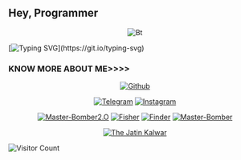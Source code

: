## Hey, Programmer

<p align="center"><img src="https://user-images.githubusercontent.com/49580304/110318584-81067880-7fc2-11eb-8391-152d308e7f2b.gif" alt="Bt">

  [![Typing SVG](https://readme-typing-svg.herokuapp.com?color=%23F70B10&size=27&lines=This+is+theJatinKalwar;+𝙸t'𝚜+Not𝚃+𝙹ust+a+𝙽ame+𝙱ro;𝙸t'𝚜+a+𝙱rand;)](https://git.io/typing-svg)
  
### KNOW MORE ABOUT ME>>>>
<p align="center"><a href="https://github.com/jatinkalwar><img title="The Jatin Kalwar" src="https://github-readme-stats.vercel.app/api?username=jatinkalwar&show_icons=true&include_all_commits=true&theme=chartreuse-dark&cache_seconds=3200"></a>
</p>

<p align="center">
<a href="https://GitHub.com/jatinkalwar"><img title="Github" src="https://img.shields.io/badge/The Jatin Kalwar-brightgreen?style=for-the-badge&logo=github"></a>


<p align="center">
<a href="https://t.me/thejatinkalwar"><img title="Telegram" src="https://img.shields.io/badge/Telegram-black?style=for-the-badge&logo=Telegram"></a>
<a href="https://instagram.com/the_jatin_kalwarr"><img title="Instagram" src="https://img.shields.io/badge/INSTAGRAM-purple?style=for-the-badge&logo=instagram"></a>
<p align="center">
<a href="https://github.com/jatinkalwar/m-bomber2.O"><img title="Master-Bomber2.O" src="https://github-readme-stats.vercel.app/api/pin/?username=jatinkalwar&repo=m-bomber2.O&theme=radical"></a>
<a href="https://github.com/jatinkalwar/Fisherr"><img title="Fisher" src="https://github-readme-stats.vercel.app/api/pin/?username=jatinkalwar&repo=fisher&theme=highcontrast"></a>
<a href="https://github.com/jatinkalwar/finder"><img title="Finder" src="https://github-readme-stats.vercel.app/api/pin/?username=jatinkalwar&repo=finder&theme=vision-friendly-dark"></a>
<a href="https://github.com/jatinkalwar/Master-Bomber"><img title="Master-Bomber" src="https://github-readme-stats.vercel.app/api/pin/?username=jatinkalwar&repo=Master-Bomber&theme=highcontrast"></a>
</p>

<p align="center">
<a href="https://github.com/Jatinkalwar"><img title="The Jatin Kalwar" src="https://github-readme-stats.vercel.app/api/top-langs/?username=jatinkalwar&layout=compact"></a>
</p>
  
![Visitor Count](https://profile-counter.glitch.me/jatinkalwar/count.svg)
